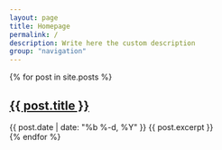 ```yaml
---
layout: page
title: Homepage
permalink: /
description: Write here the custom description
group: "navigation"
---
```


<div class="row">
  {% for post in site.posts %}
    <div class="col md-4">
      <h2><a href="{{ post.url }}">{{ post.title }}</a></h2>
      <span class="post-meta">{{ post.date | date: "%b %-d, %Y" }}</span>
      {{ post.excerpt }}
    </div>
  {% endfor %}
</div>